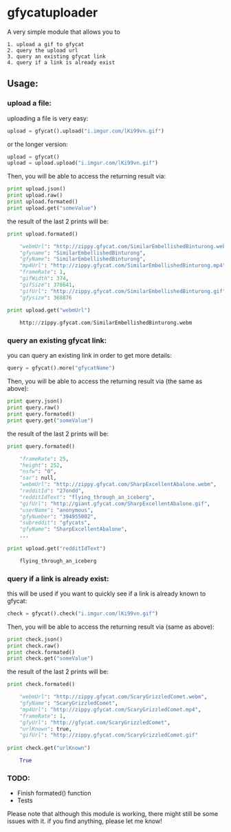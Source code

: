 gfycatuploader
==========

A very simple module that allows you to

    1. upload a gif to gfycat
    2. query the upload url
    3. query an existing gfycat link
    4. query if a link is already exist

## Usage:

### upload a file:
uploading a file is very easy:

```python
upload = gfycat().upload("i.imgur.com/lKi99vn.gif")
```

or the longer version:

```python
upload = gfycat()
upload = upload.upload("i.imgur.com/lKi99vn.gif")
```

Then, you will be able to access the returning result via:

```Python
print upload.json()
print upload.raw()
print upload.formated()
print upload.get("someValue")
```

the result of the last 2 prints will be:

```python
print upload.formated()

    "webmUrl": "http://zippy.gfycat.com/SimilarEmbellishedBinturong.webm",
    "gfyname": "SimilarEmbellishedBinturong",
    "gfyName": "SimilarEmbellishedBinturong",
    "mp4Url": "http://zippy.gfycat.com/SimilarEmbellishedBinturong.mp4",
    "frameRate": 1,
    "gifWidth": 374,
    "gifSize": 378641,
    "gifUrl": "http://zippy.gfycat.com/SimilarEmbellishedBinturong.gif",
    "gfysize": 368876
    
print upload.get("webmUrl")

    http://zippy.gfycat.com/SimilarEmbellishedBinturong.webm
```

### query an existing gfycat link:
you can query an existing link in order to get more details:
```python
query = gfycat().more("gfycatName")
```

Then, you will be able to access the returning result via (the same as above):

```Python
print query.json()
print query.raw()
print query.formated()
print query.get("someValue")
```

the result of the last 2 prints will be:

```python
print query.formated()

    "frameRate": 25,
    "height": 252,
    "nsfw": "0",
    "sar": null,
    "webmUrl": "http://zippy.gfycat.com/SharpExcellentAbalone.webm",
    "redditId": "27ondd",
    "redditIdText": "flying_through_an_iceberg",
    "gifUrl": "http://giant.gfycat.com/SharpExcellentAbalone.gif",
    "userName": "anonymous",
    "gfyNumber": "394955002",
    "subreddit": "gfycats",
    "gfyName": "SharpExcellentAbalone",
    ...
    
print upload.get("redditIdText")

    flying_through_an_iceberg
```
### query if a link is already exist:
this will be used if you want to quickly see if a link is already known to gfycat:

```python
check = gfycat().check("i.imgur.com/lKi99vn.gif")
```

Then, you will be able to access the returning result via (same as above):

```Python
print check.json()
print check.raw()
print check.formated()
print check.get("someValue")
```

the result of the last 2 prints will be:

```python
print check.formated()

    "webmUrl": "http://zippy.gfycat.com/ScaryGrizzledComet.webm",
    "gfyName": "ScaryGrizzledComet",
    "mp4Url": "http://zippy.gfycat.com/ScaryGrizzledComet.mp4",
    "frameRate": 1,
    "gfyUrl": "http://gfycat.com/ScaryGrizzledComet",
    "urlKnown": true,
    "gifUrl": "http://zippy.gfycat.com/ScaryGrizzledComet.gif"
    
print check.get("urlKnown")

    True
```

### TODO:
- Finish formated() function
- Tests

Please note that although this module is working, there might still be some issues with it. if you find anything, please let me know! 
